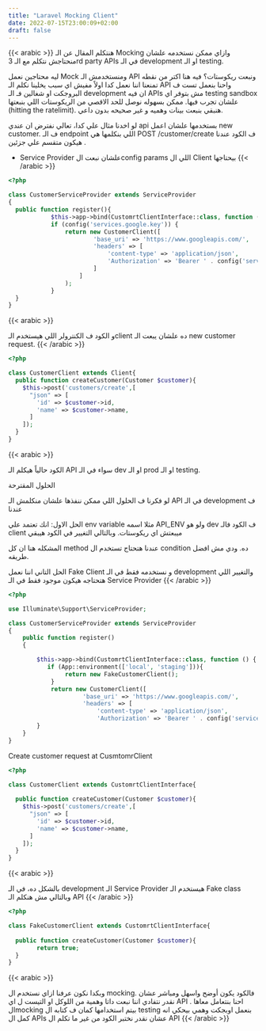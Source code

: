 ```yaml
---
title: "Laravel Mocking Client"
date: 2022-07-15T23:00:09+02:00
draft: false
---
```

{{< arabic >}}
هنتكلم المقال عن الـ Mocking وازاي ممكن نستخدمه علشان منحتاجش نتكلم مع الـ  3rd party APIs في الـ development او الـ testing.

ليه محتاجين نعمل Mock ومنستخدمش الـ API ونبعت ريكوستات؟ فيه هنا اكتر من نقطه تمنعنا اننا نعمل كدا
اولاً مفيش اي سبب يخلينا نكلم الـ API واحنا بنعمل تست ف البروجكت او شغالين فـ الـ development
ان فيه APIs مش بتوفر اي testing sandbox علشان تجرب فيها.
ممكن بسهوله نوصل للحد الاقصي من الريكوستات اللي بنبعتها (hitting the ratelimit).
هنبقي بنبعت بينات وهميه و غير صحيحه بدون داعي.


لو اخدنا مثال علي كدا، تعالي نفترض ان عندي api بستخدمها علشان اعمل new customer. ف الـ endpoint اللي بنكلمها هي POST /customer/create ف الكود عندنا هيكون متقسم علي جزئين
.
-  Service Provider علشان نبعت الconfig params اللي ال Client بيحتاجها
{{< /arabic >}}

```php
<?php

class CustomerServiceProvider extends ServiceProvider
{
  public function register(){
            $this->app->bind(CustomrtClientInterface::class, function () {
            if (config('services.google.key')) {
                return new CustomerClient([
                        'base_uri' => 'https://www.googleapis.com/',
                        'headers' => [
                            'content-type' => 'application/json',
                            'Authorization' => 'Bearer ' . config('services.google.key'),
                        ]
                    ]
                );
            }
  }
}
```
{{< arabic >}}

 و الكود ف الكنترولر اللي هيستخدم الـclient ده علشان يبعت الـ new customer request.
{{< /arabic >}}

```php
<?php

class CustomerClient extends Client{
  public function createCustomer(Customer $customer){
    $this->post('customers/create',[
      "json" => [
        'id' => $customer->id,
        'name' => $customer->name,
      ]
    ]);
  }
}
```
{{< arabic >}}

الكود حالياً هيكلم الـ API سواء في الـ dev او الـ prod او الـ testing. 


الحلول المقترحة

لو فكرنا ف الحلول اللي ممكن ننفذها علشان منكلمش الـ API في الـ development ف عندنا

الحل الاول:
انك تعتمد علي env variable مثلا اسمه API_ENV ولو هو dev ف الكود فالـ client ميبعتش اي ريكوستات. وبالتالي التغيير في الكود هيبقي 


المشكله هنا ان كل method عندنا هتحتاج تستخدم ال condition ده. ودي مش افضل طريقه.

الحل التاني اننا نعمل Fake Client و نستخدمه فقط في الـ development والتغيير اللي هتحتاجه هيكون موجود فقط في الـ Service Provider 
{{< /arabic >}}

```php
<?php

use Illuminate\Support\ServiceProvider;

class CustomerServiceProvider extends ServiceProvider
{
    public function register()
    {

        $this->app->bind(CustomrtClientInterface::class, function () {
           if (App::environment(['local', 'staging'])){
                return new FakeCustomerClient();
            }
            return new CustomerClient([
                     'base_uri' => 'https://www.googleapis.com/',
                     'headers' => [
                         'content-type' => 'application/json',
                         'Authorization' => 'Bearer ' . config('services.google.key'),
        }
    }
}
```

Create customer request at CusmtomrClient 

```php 
<?php

class CustomerClient extends CustomrtClientInterface{
  
  public function createCustomer(Customer $customer){
    $this->post('customers/create',[
      "json" => [
        'id' => $customer->id,
        'name' => $customer->name,
      ]
    ]);
  }
}
```

{{< arabic >}}

بالشكل ده، في الـ development الـ Service Provider هيستخدم الـ Fake class وبالتالي مش هنكلم الـ API
{{< /arabic >}}

```php
<?php

class FakeCustomerClient extends CustomrtClientInterface{
  
  public function createCustomer(Customer $customer){
		return true;
  }
}
```
{{< arabic >}}

وبكدا نكون عرفنا ازاي نستخدم ال mocking. فالكود يكون أوضح واسهل ومباشر عشان نقدر نتفادي اننا نبعت داتا وهمية من اللوكل او التيست ل اي API احنا بنتعامل معاها . 
الmocking  بيتم استخدامها كمان ف كتابه ال testing بنعمل اوبجكت وهمي بيحكي انه كمل ال APIs 
عشان نقدر نختبر الكود من غير ما تكلم ال API
{{< /arabic >}}


